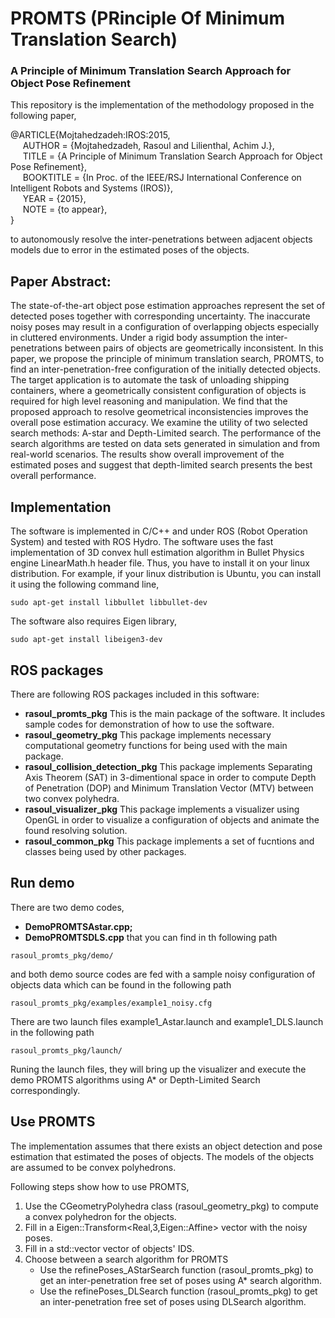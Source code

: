 # PROMTS (PRinciple Of Minimum Translation Search)
### A Principle of Minimum Translation Search Approach for Object Pose Refinement

This repository is the implementation of the methodology proposed in the following
paper,

@ARTICLE{Mojtahedzadeh:IROS:2015,  
&nbsp;&nbsp;&nbsp;&nbsp;&nbsp;AUTHOR = {Mojtahedzadeh, Rasoul and Lilienthal, Achim J.},  
&nbsp;&nbsp;&nbsp;&nbsp;&nbsp;TITLE = {A Principle of Minimum Translation Search Approach for Object Pose Refinement},  
&nbsp;&nbsp;&nbsp;&nbsp;&nbsp;BOOKTITLE = {In Proc. of the IEEE/RSJ International Conference on Intelligent Robots and Systems (IROS)},  
&nbsp;&nbsp;&nbsp;&nbsp;&nbsp;YEAR = {2015},  
&nbsp;&nbsp;&nbsp;&nbsp;&nbsp;NOTE = {to appear},  
}

to autonomously resolve the inter-penetrations between adjacent objects models due to error in
the estimated poses of the objects.

## Paper Abstract:
The state-of-the-art object pose estimation approaches represent the set of detected poses together
with corresponding uncertainty. The inaccurate noisy poses may result in a configuration of overlapping
objects especially in cluttered environments. Under a rigid body assumption the inter-penetrations between
pairs of objects are geometrically inconsistent. In this paper, we propose the principle of minimum
translation search, PROMTS, to find an inter-penetration-free configuration of the initially detected objects.
The target application is to automate the task of unloading shipping containers, where a geometrically consistent
configuration of objects is required for high level reasoning and manipulation. We find that the proposed approach
to resolve geometrical inconsistencies improves the overall pose estimation accuracy. We examine the utility of
two selected search methods: A-star and Depth-Limited search. The performance of the search algorithms are tested
on data sets generated in simulation and from real-world scenarios. The results show overall improvement of the 
estimated poses and suggest that depth-limited search presents the best overall performance.

## Implementation
The software is implemented in C/C++ and under ROS (Robot Operation System) and tested with ROS Hydro.
The software uses the fast implementation of 3D convex hull estimation algorithm in Bullet Physics engine 
LinearMath.h header file. Thus, you have to install it on your linux distribution. For example, if your linux
distribution is Ubuntu, you can install it using the following command line,

`sudo apt-get install libbullet libbullet-dev`

The software also requires Eigen library,

`sudo apt-get install libeigen3-dev`

## ROS packages
There are following ROS packages included in this software:
* **rasoul\_promts\_pkg**
  This is the main package of the software. It includes sample codes for demonstration of how to use the software.
* **rasoul\_geometry\_pkg**
  This package implements necessary computational geometry functions for being used with the main package.
* **rasoul\_collision\_detection\_pkg**
  This package implements Separating Axis Theorem (SAT) in 3-dimentional space in order to compute Depth of
  Penetration (DOP) and Minimum Translation Vector (MTV) between two convex polyhedra.
* **rasoul\_visualizer\_pkg**
  This package implements a visualizer using OpenGL in order to visualize a configuration of objects and animate
  the found resolving solution.
* **rasoul\_common\_pkg**
  This package implements a set of fucntions and classes being used by other packages.

## Run demo
There are two demo codes,
* **DemoPROMTSAstar.cpp;**
* **DemoPROMTSDLS.cpp**
that you can find in th following path

`rasoul_promts_pkg/demo/`

and both demo source codes are fed with a sample noisy configuration of objects data which can be found in the following path

`rasoul_promts_pkg/examples/example1_noisy.cfg`

There are two launch files example1_Astar.launch and example1_DLS.launch in the following path

`rasoul_promts_pkg/launch/`

Runing the launch files, they will bring up the visualizer and execute the demo PROMTS algorithms using A* or Depth-Limited Search
correspondingly.

## Use PROMTS
The implementation assumes that there exists an object detection and pose estimation that estimated the poses of objects. The models
of the objects are assumed to be convex polyhedrons. 

Following steps show how to use PROMTS,
1. Use the CGeometryPolyhedra class (rasoul_geometry_pkg) to compute a convex polyhedron for the objects.
2. Fill in a Eigen::Transform<Real,3,Eigen::Affine> vector with the noisy poses.
3. Fill in a std::vector<int> vector of objects' IDS.
4. Choose between a search algorithm for PROMTS
   - Use the refinePoses_AStarSearch function (rasoul_promts_pkg) to get an inter-penetration free set of poses using A* search algorithm.
   - Use the refinePoses_DLSearch function (rasoul_promts_pkg) to get an inter-penetration free set of poses using DLSearch algorithm.
